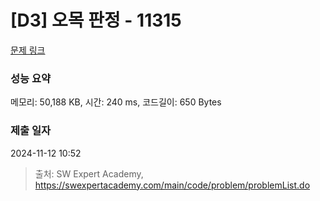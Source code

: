 # [D3] 오목 판정 - 11315 

[문제 링크](https://swexpertacademy.com/main/code/problem/problemDetail.do?contestProbId=AXaSUPYqPYMDFASQ) 

### 성능 요약

메모리: 50,188 KB, 시간: 240 ms, 코드길이: 650 Bytes

### 제출 일자

2024-11-12 10:52



> 출처: SW Expert Academy, https://swexpertacademy.com/main/code/problem/problemList.do